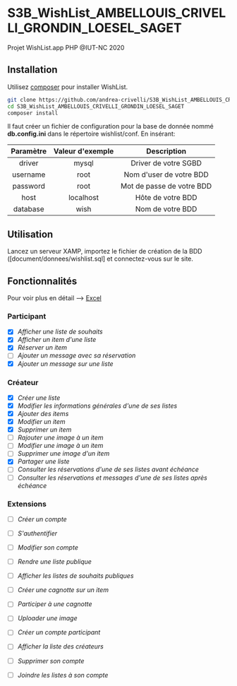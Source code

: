 # S3B_WishList_AMBELLOUIS_CRIVELLI_GRONDIN_LOESEL_SAGET
Projet WishList.app PHP @IUT-NC 2020

## Installation

Utilisez [composer](https://getcomposer.org/) pour installer WishList.

```bash
git clone https://github.com/andrea-crivelli/S3B_WishList_AMBELLOUIS_CRIVELLI_GRONDIN_LOESEL_SAGET.git
cd S3B_WishList_AMBELLOUIS_CRIVELLI_GRONDIN_LOESEL_SAGET
composer install
```

Il faut créer un fichier de configuration pour la base de donnée nommé **db.config.ini** dans le répertoire wishlist/conf.
En insérant:

| Paramètre     | Valeur d'exemple | Description               |
| :------------:|:----------------:|:-------------------------:|
| driver        | mysql            | Driver de votre SGBD      |
| username      | root             | Nom d'user de votre BDD   |
| password      | root             | Mot de passe de votre BDD |
| host          | localhost        | Hôte de votre BDD         |
| database      | wish             | Nom de votre BDD          |



## Utilisation

Lancez un serveur XAMP, importez le fichier de création de la BDD ([document/donnees/wishlist.sql] et connectez-vous sur le site.

## Fonctionnalités

Pour voir plus en détail --> [Excel](document/TableauDeBord.ods)

### Participant

- [x] *Afficher une liste de souhaits* 
- [x] *Afficher un item d'une liste* 
- [x] *Réserver un item* 
- [ ] *Ajouter un message avec sa réservation* 
- [x] *Ajouter un message sur une liste* 

### Créateur
- [x] *Créer une liste* 
- [x] *Modifier les informations générales d'une de ses listes* 
- [x] *Ajouter des items* 
- [x] *Modifier un item* 
- [x] *Supprimer un item* 
- [ ] *Rajouter une image à un item* 
- [ ] *Modifier une image à un item* 
- [ ] *Supprimer une image d'un item* 
- [x] *Partager une liste* 
- [ ] *Consulter les réservations d'une de ses listes avant échéance* 
- [ ] *Consulter les réservations et messages d'une de ses listes après échéance* 

### Extensions
- [ ] *Créer un compte* 
- [ ] *S'authentifier* 
- [ ] *Modifier son compte*
- [ ] *Rendre une liste publique* 
- [ ] *Afficher les listes de souhaits publiques* 
- [ ] *Créer une cagnotte sur un item*
- [ ] *Participer à une cagnotte*
- [ ] *Uploader une image*
- [ ] *Créer un compte participant*
- [ ] *Afficher la liste des créateurs*
- [ ] *Supprimer son compte*
- [ ] *Joindre les listes à son compte*



